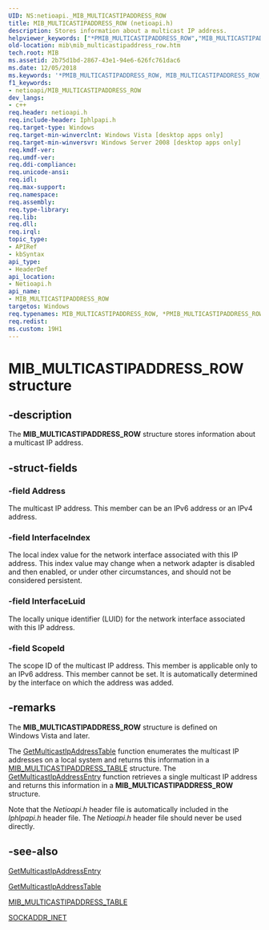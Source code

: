 ```yaml
---
UID: NS:netioapi._MIB_MULTICASTIPADDRESS_ROW
title: MIB_MULTICASTIPADDRESS_ROW (netioapi.h)
description: Stores information about a multicast IP address.
helpviewer_keywords: ["*PMIB_MULTICASTIPADDRESS_ROW","MIB_MULTICASTIPADDRESS_ROW","MIB_MULTICASTIPADDRESS_ROW structure [MIB]","PMIB_MULTICASTIPADDRESS_ROW","PMIB_MULTICASTIPADDRESS_ROW structure pointer [MIB]","mib.mib_multicastipaddress_row","netioapi/MIB_MULTICASTIPADDRESS_ROW","netioapi/PMIB_MULTICASTIPADDRESS_ROW"]
old-location: mib\mib_multicastipaddress_row.htm
tech.root: MIB
ms.assetid: 2b75d1bd-2867-43e1-94e6-626fc761dac6
ms.date: 12/05/2018
ms.keywords: '*PMIB_MULTICASTIPADDRESS_ROW, MIB_MULTICASTIPADDRESS_ROW, MIB_MULTICASTIPADDRESS_ROW structure [MIB], PMIB_MULTICASTIPADDRESS_ROW, PMIB_MULTICASTIPADDRESS_ROW structure pointer [MIB], mib.mib_multicastipaddress_row, netioapi/MIB_MULTICASTIPADDRESS_ROW, netioapi/PMIB_MULTICASTIPADDRESS_ROW'
f1_keywords:
- netioapi/MIB_MULTICASTIPADDRESS_ROW
dev_langs:
- c++
req.header: netioapi.h
req.include-header: Iphlpapi.h
req.target-type: Windows
req.target-min-winverclnt: Windows Vista [desktop apps only]
req.target-min-winversvr: Windows Server 2008 [desktop apps only]
req.kmdf-ver: 
req.umdf-ver: 
req.ddi-compliance: 
req.unicode-ansi: 
req.idl: 
req.max-support: 
req.namespace: 
req.assembly: 
req.type-library: 
req.lib: 
req.dll: 
req.irql: 
topic_type:
- APIRef
- kbSyntax
api_type:
- HeaderDef
api_location:
- Netioapi.h
api_name:
- MIB_MULTICASTIPADDRESS_ROW
targetos: Windows
req.typenames: MIB_MULTICASTIPADDRESS_ROW, *PMIB_MULTICASTIPADDRESS_ROW
req.redist: 
ms.custom: 19H1
---
```


# MIB_MULTICASTIPADDRESS_ROW structure


## -description


The 
<b>MIB_MULTICASTIPADDRESS_ROW</b> structure stores information about a  multicast IP address.


## -struct-fields




### -field Address

The multicast IP address. This member can be an IPv6 address or an IPv4 address.


### -field InterfaceIndex

The local index value for the network interface associated with this IP address. This index value may change when a network adapter is disabled and then enabled, or under other circumstances, and should not be considered persistent. 


### -field InterfaceLuid

The locally unique identifier (LUID) for the network interface associated with this IP address.


### -field ScopeId

The scope ID of the multicast IP address. This member is applicable only to an IPv6 address. This member cannot be set. It is automatically determined by the interface on which the address was added.

 




## -remarks



The <b>MIB_MULTICASTIPADDRESS_ROW</b> structure is defined on Windows Vista and later. 

The <a href="https://docs.microsoft.com/windows/desktop/api/netioapi/nf-netioapi-getmulticastipaddresstable">GetMulticastIpAddressTable</a> function enumerates the multicast IP addresses on a local system and returns this information in a <a href="https://docs.microsoft.com/windows/desktop/api/netioapi/ns-netioapi-mib_multicastipaddress_table">MIB_MULTICASTIPADDRESS_TABLE</a> structure. The <a href="https://docs.microsoft.com/windows/desktop/api/netioapi/nf-netioapi-getmulticastipaddressentry">GetMulticastIpAddressEntry</a> function retrieves a single multicast IP address and returns this information in a <b>MIB_MULTICASTIPADDRESS_ROW</b> structure.

Note that the <i>Netioapi.h</i> header file is automatically included in the <i>Iphlpapi.h</i> header file. The  <i>Netioapi.h</i> header file should never be used directly.




## -see-also




<a href="https://docs.microsoft.com/windows/desktop/api/netioapi/nf-netioapi-getmulticastipaddressentry">GetMulticastIpAddressEntry</a>



<a href="https://docs.microsoft.com/windows/desktop/api/netioapi/nf-netioapi-getmulticastipaddresstable">GetMulticastIpAddressTable</a>



<a href="https://docs.microsoft.com/windows/desktop/api/netioapi/ns-netioapi-mib_multicastipaddress_table">MIB_MULTICASTIPADDRESS_TABLE</a>



<a href="https://docs.microsoft.com/windows/desktop/api/ws2ipdef/ns-ws2ipdef-sockaddr_inet">SOCKADDR_INET</a>
 

 


